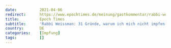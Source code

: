 ```yaml
---
date:          2021-04-06
redirect:      https://www.epochtimes.de/meinung/gastkommentar/rabbi-weissman-31-gruende-warum-ich-mich-nicht-impfen-lassen-werde-a3486405.html
title:         Epoch Times
subtitle:      'Rabbi Weissman: 31 Gründe, warum ich mich nicht impfen lassen werde'
country:       DE
categories:    [Impfung]
tags:          []
---
```

